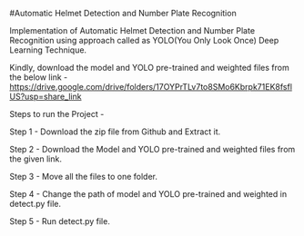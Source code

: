 #Automatic Helmet Detection and Number Plate Recognition

Implementation of Automatic Helmet Detection and Number Plate Recognition using approach called as YOLO(You Only Look Once) Deep Learning Technique.

Kindly, download the model and YOLO pre-trained and weighted files from the below link -
https://drive.google.com/drive/folders/17OYPrTLv7to8SMo6Kbrpk71EK8fsflUS?usp=share_link

Steps to run the Project -

Step 1 - Download the zip file from Github and Extract it.

Step 2 - Download the Model and YOLO pre-trained and weighted files from the given link.

Step 3 - Move all the files to one folder.

Step 4 - Change the path of model and YOLO pre-trained and weighted in detect.py file.

Step 5 - Run detect.py file.
